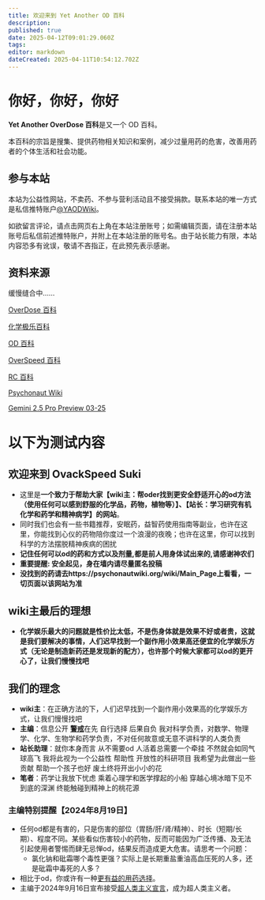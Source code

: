 ```yaml
---
title: 欢迎来到 Yet Another OD 百科
description: 
published: true
date: 2025-04-12T09:01:29.060Z
tags: 
editor: markdown
dateCreated: 2025-04-11T10:54:12.702Z
---
```


# 你好，你好，你好

**Yet Another OverDose 百科**是又一个 OD 百科。

本百科的宗旨是搜集、提供药物相关知识和案例，减少过量用药的危害，改善用药者的个体生活和社会功能。

## 参与本站

本站为公益性网站，不卖药、不参与营利活动且不接受捐款。联系本站的唯一方式是私信推特账户[@YAODWiki](https://x.com/YAODWiki)。

如欲留言评论，请点击网页右上角在本站注册账号；如需编辑页面，请在注册本站账号后私信前述推特账户，并附上在本站注册的账号名。由于站长能力有限，本站内容恐多有讹误，敬请不吝指正，在此预先表示感谢。

## 资料来源

缓慢缝合中……

[OverDose 百科](https://overdose.wiki/)

[化学极乐百科](https://overdose.day/)

[OD 百科](https://www.od-wiki.com/)

[OverSpeed 百科](https://x.com/OverSpeed_Wiki/status/1903403105963872404)

[RC 百科](https://rcwiki.xyz/)

[Psychonaut Wiki](https://psychonautwiki.org/wiki/Main_Page)

[Gemini 2.5 Pro Preview 03-25](aistudio.google.com/)

# 以下为测试内容

## 欢迎来到 OvackSpeed Suki

- 这里是**一个致力于帮助大家【wiki主：帮oder找到更安全舒适开心的od方法（使用任何可以感到舒服的化学品，药物，植物等）】、【站长：学习研究有机化学和药学和精神病学】的网站**。
- 同时我们也会有一些书籍推荐，安眠药，益智药使用指南等副业，也许在这里，你能找到心仪的药物陪你度过一个浪漫的夜晚；也许在这里，你可以找到科学的方法摆脱精神疾病的困扰
- **记住任何可以od的药和方式以及剂量,都是前人用身体试出来的,请感谢神农们**
- **重要提醒: 安全起见，身在墙内请尽量匿名投稿**
- **没找到的药请去https://psychonautwiki.org/wiki/Main_Page上看看，一切页面以该网站为准**

## wiki主最后的理想
- **化学娱乐最大的问题就是性价比太低，不是伤身体就是效果不好或者贵，这就是我们要解决的事情，人们迟早找到一个副作用小效果高还便宜的化学娱乐方式（无论是制造新药还是发现新的配方），也许那个时候大家都可以od的更开心了，让我们慢慢找吧**


## 我们的理念
- **wiki主**：在正确方法的下，人们迟早找到一个副作用小效果高的化学娱乐方式，让我们慢慢找吧
- **主编**：信息公开 [**警戒**](/drugs/药物警戒)在先 自行选择 后果自负 我对科学负责，对数学、物理学、化学、生物学和药学负责，不对任何故意或无意不讲科学的人类负责
- **站长助理**：就你本身而言 从不需要od 人活着总需要一个牵挂 不然就会如同气球高飞 我将此视为一个公益性 帮助性 开放性的科研项目 我希望为此做出一些贡献 帮助一个孩子也好 废土终将开出小小的花
- **笔者**：药学让我放下忧虑 乘着心理学和医学撑起的小船 穿越心境冰暗下见不到底的深渊 终能触碰到精神上的桃花源

### 主编特别提醒【2024年8月19日】
- 任何od都是有害的，只是伤害的部位（胃肠/肝/肾/精神）、时长（短期/长期）、程度不同。某些看似伤害较小的药物，反而可能因为广泛传播、及无法引起使用者警惕而肆无忌惮od，结果反而造成更大危害。请思考一个问题：
  - 氯化钠和砒霜哪个毒性更强？实际上是长期重盐重油高血压死的人多，还是砒霜中毒死的人多？
- 相比于od，你或许有一种[更有益的用药选择](/drug/nootropic/益智药概述及索引)。
- 主编于2024年9月16日宣布接受[超人类主义宣言](/transhumanism/超人类主义宣言)，成为超人类主义者。